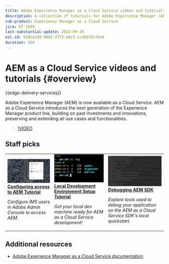 ```yaml
---
title: Adobe Experience Manager as a Cloud Service videos and tutorials
description: A collection of tutorials for Adobe Experience Manager (AEM) as a Cloud Service
sub-product: Experience Manager as a Cloud Service
jira: KT-3289
last-substantial-update: 2023-09-26
exl-id: 650ba2d9-6083-4772-84c5-1cdb97b5f0e9
duration: 434
---
```

# AEM as a Cloud Service videos and tutorials {#overview}

{{edge-delivery-services}}

Adobe Experience Manager (AEM) is now available as a Cloud Service. AEM as a Cloud Service introduces the next generation of the Experience Manager product line, building on past investments and innovations, preserving and extending all use cases and functionalities.

>[!VIDEO](https://video.tv.adobe.com/v/31085?quality=12&learn=on)

<div id="recs-overview-body-1"></div>
<div id="recs-overview-body-2"></div>
<div id="recs-overview-body-3"></div>
<div id="recs-overview-body-4"></div>
<div id="recs-overview-body-5"></div>
<div id="recs-overview-body-6"></div>

<div id="staff-picks-section">

## Staff picks

<table>
   <td>
      <a href="./accessing/overview.md">
      <img alt="Configuring access to AEM as a Cloud Service" src="./assets/overview/staff-pick__accessing.png"/>
      </a>
      <div>
         <a href="./accessing/overview.md">
         <strong>Configuring access to AEM Tutorial</strong>
         </a>
      </div>
      <p>
         <em>Configure IMS users in Adobe Admin Console to access AEM.</em>
      <p>
   </td>   
   <td>
      <a href="./local-development-environment/overview.md">
      <img alt="Local Development Environment Set up Tutorial" src="./assets/overview/staff-pick__local-development-environment-set-up.png"/>
      </a>
      <div>
         <a href="./local-development-environment/overview.md">
         <strong>Local Development Environment Setup Tutorial</strong>
         </a>
      </div>
      <p>
         <em>Get your local dev machine ready for AEM as a Cloud Service development!</em>
      <p>
   </td>   
   <td>
      <a href="./debugging/aem-sdk-local-quickstart/overview.md">
      <img alt="Debugging AEM SDK's local quickstart" src="./assets/overview/staff-pick__debugging.png"/>
      </a>
      <div>
         <a href="./debugging/aem-sdk-local-quickstart/overview.md">
         <strong>Debugging AEM SDK</strong>
         </a>
      </div>
      <p>
         <em>Explore tools used to debug your application on the AEM as a Cloud Service SDK's local quickstart.</em>
      <p>
   </td>
</table>

</div>

## Additional resources

* [Adobe Experience Manager as a Cloud Service documentation](https://experienceleague.adobe.com/docs/experience-manager-cloud-service/landing/home.html)
